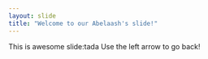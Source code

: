```yaml
---
layout: slide
title: "Welcome to our Abelaash's slide!"
---
```

This is awesome slide:tada
Use the left arrow to go back!

